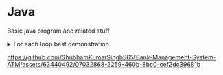 # Java
Basic java program and related stuff

<details>
  <summary>For each loop best demonstration </summary>
  
  O/P:
  ```ruby
  2 4 6 8 10 12 14 16 18 20 
  3 6 9 12 15 18 21 24 27 30 
  4 8 12 16 20 24 28 32 36 40 
  5 10 15 20 25 30 35 40 45 50 
  6 12 18 24 30 36 42 48 54 60 
  ```
  
  Program Logic:
  ```ruby
  for(int[] row: arr) {
    for(int col: row)
      System.out.print(col + " ");
    System.out.println();
  }
  ```
</details>



https://github.com/ShubhamKumarSingh565/Bank-Management-System-ATM/assets/63440492/07032868-2259-460b-8bc0-cef2dc39681b

